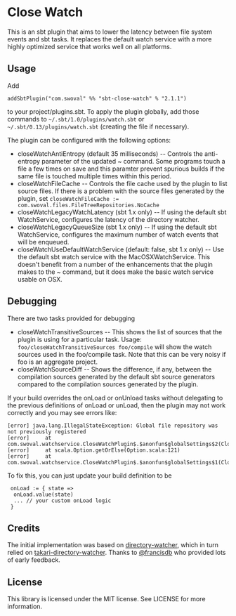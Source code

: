 Close Watch
===
This is an sbt plugin that aims to lower the latency between file system events and sbt tasks.
It replaces the default watch service with a more highly optimized service that works well on all
platforms.

Usage
---
Add
```
addSbtPlugin("com.swoval" %% "sbt-close-watch" % "2.1.1")
```
to your project/plugins.sbt. To apply the plugin globally, add those commands to
  `~/.sbt/1.0/plugins/watch.sbt` or `~/.sbt/0.13/plugins/watch.sbt` (creating the file if necessary).

The plugin can be configured with the following options:
* closeWatchAntiEntropy (default 35 milliseconds) -- Controls the anti-entropy parameter of the
  updated ~ command. Some programs touch a file a few times on save and this paramter prevent
  spurious builds if the same file is touched multiple times within this period.
* closeWatchFileCache -- Controls the file cache used by the plugin to list source files. If there
  is a problem with the source files generated by the plugin, set
   `closeWatchFileCache := com.swoval.files.FileTreeRepositories.NoCache`
* closeWatchLegacyWatchLatency (sbt 1.x only) -- If using the default sbt WatchService, configures
  the latency of the directory watcher.
* closeWatchLegacyQueueSize (sbt 1.x only) -- If using the default sbt WatchService, configures
  the maximum number of watch events that will be enqueued.
* closeWatchUseDefaultWatchService (default: false, sbt 1.x only) -- Use the default sbt watch
  service with the MacOSXWatchService. This doesn't benefit from a number of the enhancements that
  the plugin makes to the ~ command, but it does make the basic watch service usable on OSX.

Debugging
---
There are two tasks provided for debugging
* closeWatchTransitiveSources -- This shows the list of sources that the plugin is using for a
  particular task. Usage: `foo/closeWatchTransitiveSources foo/compile` will show the watch sources
  used in the foo/compile task. Note that this can be very noisy if foo is an aggregate project.
* closeWatchSourceDiff -- Shows the difference, if any, between the compilation sources generated by
  the default sbt source generators compared to the compilation sources generated by the plugin.

If your build overrides the onLoad or onUnload tasks without delegating to the previous definitions
of onLoad or unLoad, then the plugin may not work correctly and you may see errors like:

```
[error] java.lang.IllegalStateException: Global file repository was not previously registered
[error] 	at com.swoval.watchservice.CloseWatchPlugin$.$anonfun$globalSettings$2(CloseWatchPlugin.scala:250)
[error] 	at scala.Option.getOrElse(Option.scala:121)
[error] 	at com.swoval.watchservice.CloseWatchPlugin$.$anonfun$globalSettings$1(CloseWatchPlugin.scala:250)
```

To fix this, you can just update your build definition to be
```
 onLoad := { state =>
  onLoad.value(state)
  ... // your custom onLoad logic
 }
```

Credits
---
The initial implementation was based on [directory-watcher](https://github.com/gmethvin/directory-watcher), which in turn relied on [takari-directory-watcher](https://github.com/takari/directory-watcher). Thanks to [@francisdb](https://github.com/francisdb) who provided lots of early feedback.

License
---
This library is licensed under the MIT license. See LICENSE for more information.
